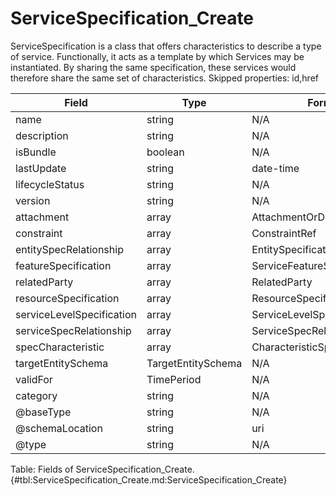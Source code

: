 <!--
    ATTENTION: This file was generated via gradle!
               Do NOT manually edit this file! Any such changes will be overwritten!
-->

# ServiceSpecification_Create

ServiceSpecification is a class that offers characteristics to describe a type of service.
Functionally, it acts as a template by which Services may be instantiated.
By sharing the same specification, these services would therefore share the same set of characteristics.
Skipped properties: id,href

| Field | Type | Format | Required |
|-------|---|--------|---|
| name | string | N/A | Yes |
| description | string | N/A | No |
| isBundle | boolean | N/A | No |
| lastUpdate | string | date-time | No |
| lifecycleStatus | string | N/A | No |
| version | string | N/A | No |
| attachment | array | AttachmentOrDocumentRef | No |
| constraint | array | ConstraintRef | No |
| entitySpecRelationship | array | EntitySpecificationRelationship | No |
| featureSpecification | array | ServiceFeatureSpecification | No |
| relatedParty | array | RelatedParty | No |
| resourceSpecification | array | ResourceSpecificationRef | No |
| serviceLevelSpecification | array | ServiceLevelSpecificationRef | No |
| serviceSpecRelationship | array | ServiceSpecRelationship | No |
| specCharacteristic | array | CharacteristicSpecification | No |
| targetEntitySchema | TargetEntitySchema | N/A | No |
| validFor | TimePeriod | N/A | No |
| category | string | N/A | No |
| \@baseType | string | N/A | No |
| \@schemaLocation | string | uri | No |
| \@type | string | N/A | No |

Table: Fields of ServiceSpecification_Create. {#tbl:ServiceSpecification_Create.md:ServiceSpecification_Create}
